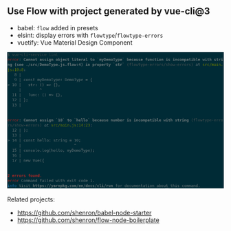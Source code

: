 ## Use Flow with project generated by vue-cli@3

- babel: `flow` added in presets
- elsint: display errors with `flowtype`/`flowtype-errors`
- vuetify: Vue Material Design Component

![eslint flow error](https://raw.githubusercontent.com/shenron/vue-flow/master/eslint-error.png)

Related projects: 
- https://github.com/shenron/babel-node-starter
- https://github.com/shenron/flow-node-boilerplate
